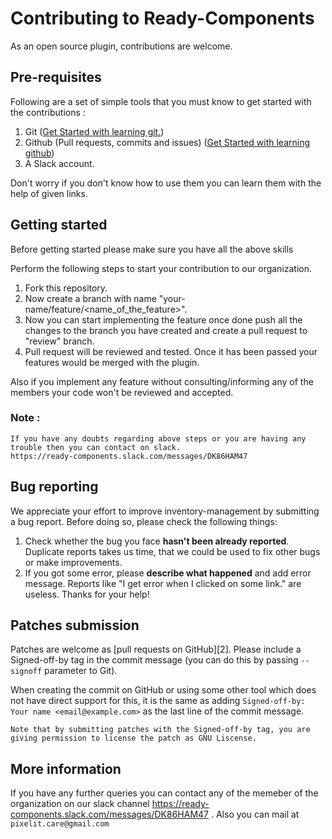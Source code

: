 # Contributing to Ready-Components

As an open source plugin, contributions are welcome.

## Pre-requisites
Following are a set of simple tools that you must know to get started with the contributions : 
1. Git ([Get Started with learning git.](https://www.codecademy.com/learn/learn-git))
2. Github (Pull requests, commits and issues) ([Get Started with learning github](https://guides.github.com/activities/hello-world/))
3. A Slack account.

Don't worry if you don't know how to use them you can learn them with the help of given links.


## Getting started
Before getting started please make sure you have all the above skills

Perform the following steps to start your contribution to our organization.
1. Fork this repository.
5. Now create a branch with name "your-name/feature/<name_of_the_feature>".
6. Now you can start implementing the feature once done push all the changes to the branch you have created and create a pull request to "review" branch.
7. Pull request will be reviewed and tested. Once it has been passed your features would be merged with the plugin.

Also if you implement any feature without consulting/informing any of the members your code won't be reviewed and accepted.

### Note : 
    If you have any doubts regarding above steps or you are having any trouble then you can contact on slack.
    https://ready-components.slack.com/messages/DK86HAM47
    

## Bug reporting

We appreciate your effort to improve inventory-management by submitting a bug report. Before doing so, please check the following things: 

1. Check whether the bug you face **hasn't been already reported**. Duplicate reports takes us time, that we could be used to fix other bugs or make improvements. 
3. If you got some error, please **describe what happened** and add error message. Reports like "I get error when I clicked on some link." are useless. 
Thanks for your help! 


## Patches submission

Patches are welcome as [pull requests on GitHub][2].  Please include a
Signed-off-by tag in the commit message (you can do this by passing `--signoff`
parameter to Git). 

When creating the commit on GitHub or using some other tool which does not have
direct support for this, it is the same as adding 
`Signed-off-by: Your name <email@example.com>`
as the last line of the commit message.

`Note that by submitting patches with the Signed-off-by tag, you are giving
permission to license the patch as GNU Liscense.`



## More information

If you have any further queries you can contact any of the memeber of the organization on our slack channel https://ready-components.slack.com/messages/DK86HAM47 . Also you can mail at `pixelit.care@gmail.com`
